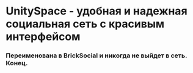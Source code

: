 # UnitySpace - удобная и надежная социальная сеть с красивым интерфейсом

### Переименована в BrickSocial и никогда не выйдет в сеть. Конец.


